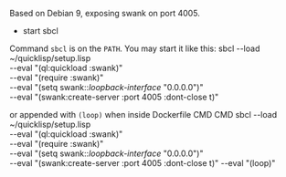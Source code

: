 Based on Debian 9, exposing swank on port 4005.


* start sbcl

Command `sbcl` is on the `PATH`. You may start it like this:
	sbcl --load ~/quicklisp/setup.lisp \
	    --eval "(ql:quickload :swank)" \
	    --eval "(require :swank)" \
	    --eval "(setq swank::*loopback-interface* \"0.0.0.0\")" \
	    --eval "(swank:create-server :port 4005 :dont-close t)"

or appended with `(loop)` when inside Dockerfile CMD
	CMD sbcl --load ~/quicklisp/setup.lisp \
	    --eval "(ql:quickload :swank)" \
	    --eval "(require :swank)" \
	    --eval "(setq swank::*loopback-interface* \"0.0.0.0\")" \
	    --eval "(swank:create-server :port 4005 :dont-close t)"
	    --eval "(loop)"

